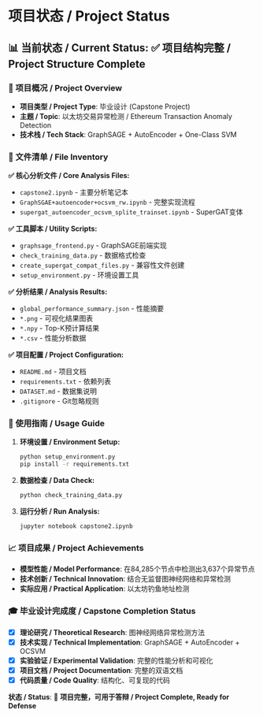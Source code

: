 # 项目状态 / Project Status

## 📊 当前状态 / Current Status: ✅ 项目结构完整 / Project Structure Complete

### 🎯 项目概况 / Project Overview
- **项目类型 / Project Type**: 毕业设计 (Capstone Project)
- **主题 / Topic**: 以太坊交易异常检测 / Ethereum Transaction Anomaly Detection
- **技术栈 / Tech Stack**: GraphSAGE + AutoEncoder + One-Class SVM

### 📁 文件清单 / File Inventory

**✅ 核心分析文件 / Core Analysis Files:**
- `capstone2.ipynb` - 主要分析笔记本
- `GraphSGAE+autoencoder+ocsvm_rw.ipynb` - 完整实现流程
- `supergat_autoencoder_ocsvm_splite_trainset.ipynb` - SuperGAT变体

**✅ 工具脚本 / Utility Scripts:**
- `graphsage_frontend.py` - GraphSAGE前端实现
- `check_training_data.py` - 数据格式检查
- `create_supergat_compat_files.py` - 兼容性文件创建
- `setup_environment.py` - 环境设置工具

**✅ 分析结果 / Analysis Results:**
- `global_performance_summary.json` - 性能摘要
- `*.png` - 可视化结果图表
- `*.npy` - Top-K预计算结果
- `*.csv` - 性能分析数据

**✅ 项目配置 / Project Configuration:**
- `README.md` - 项目文档
- `requirements.txt` - 依赖列表
- `DATASET.md` - 数据集说明
- `.gitignore` - Git忽略规则

### 🚀 使用指南 / Usage Guide

1. **环境设置 / Environment Setup:**
   ```bash
   python setup_environment.py
   pip install -r requirements.txt
   ```

2. **数据检查 / Data Check:**
   ```bash
   python check_training_data.py
   ```

3. **运行分析 / Run Analysis:**
   ```bash
   jupyter notebook capstone2.ipynb
   ```

### 📈 项目成果 / Project Achievements

- **模型性能 / Model Performance**: 在84,285个节点中检测出3,637个异常节点
- **技术创新 / Technical Innovation**: 结合无监督图神经网络和异常检测
- **实际应用 / Practical Application**: 以太坊钓鱼地址检测

### 🎓 毕业设计完成度 / Capstone Completion Status

- [x] **理论研究 / Theoretical Research**: 图神经网络异常检测方法
- [x] **技术实现 / Technical Implementation**: GraphSAGE + AutoEncoder + OCSVM
- [x] **实验验证 / Experimental Validation**: 完整的性能分析和可视化
- [x] **项目文档 / Project Documentation**: 完整的双语文档
- [x] **代码质量 / Code Quality**: 结构化、可复现的代码

**状态 / Status**: 🎉 **项目完整，可用于答辩 / Project Complete, Ready for Defense**